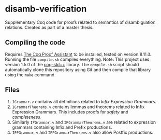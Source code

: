 # disamb-verification

Supplementary Coq code for proofs related to semantics of disambiguation relations. Created as part of a master thesis.

## Compiling the code

Requires [The Coq Proof Assistant](https://coq.inria.fr/) to be installed, tested on version 8.11.0.
Running the file `compile.sh` compiles everything. Note: This project uses version 1.5.0 of the [coq-std++](https://gitlab.mpi-sws.org/iris/stdpp) library. The `compile.sh` script should automatically clone this repository using Git and then compile that library using the `make` command.

## Files

1. `IGrammar.v` contains all definitions related to *Infix Expression Grammars*.
2. `IGrammarTheorems.v` contains lemmas and theorems related to Infix Expression Grammars. This includes proofs for *safety* and *completeness*.
3. Similarly `IPGrammar.v` and `IPGrammarTheorems.v` are related to expression grammars containing Infix and Prefix productions.
4. `IPPGrammar.v` and `IPPGrammarTheorems.v` also allow Postfix productions.
